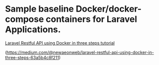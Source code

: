 # Sample baseline Docker/docker-compose containers for Laravel Applications.
[Laravel Restful API using Docker in three steps tutorial](http://newaeonweb.com.br/backend/2018/10/31/Laravel-restful-api-using-docker-in-three-steps/)

(https://medium.com/@newaeonweb/laravel-restful-api-using-docker-in-three-steps-63a5b4c8f211)
